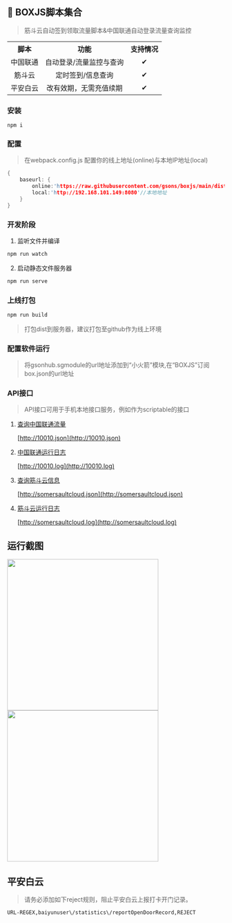 ## 🚀 BOXJS脚本集合

> 筋斗云自动签到领取流量脚本&中国联通自动登录流量查询监控
<table>
    <tr align="center">
        <th>脚本</th>
        <th>功能</th>
        <th>支持情况</th>
    </tr>
    <tr align="center">
        <td>中国联通</td>
        <td>自动登录/流量监控与查询</td>
        <td>✔</td>
    </tr>
    <tr align="center">
        <td>筋斗云</td>
        <td>定时签到/信息查询</td>
        <td>✔</td>
    </tr>
    <tr align="center">
        <td>平安白云</td>
        <td>改有效期，无需充值续期</td>
        <td>✔</td>
    </tr>
</table>

### 安装
```
npm i 
```
### 配置
> 在webpack.config.js 配置你的线上地址(online)与本地IP地址(local)
```c
{
    baseurl: {
        online:'https://raw.githubusercontent.com/gsons/boxjs/main/dist',//线上地址
        local:'http://192.168.101.149:8080'//本地地址
    }
}
````
### 开发阶段

1. 监听文件并编译
```js
npm run watch 
```

2. 启动静态文件服务器

```js
npm run serve 
```

### 上线打包
```js
npm run build 
```
> 打包dist到服务器，建议打包至github作为线上环境
### 配置软件运行

> 将gsonhub.sgmodule的url地址添加到“小火箭”模块,在“BOXJS”订阅box.json的url地址

### API接口
> API接口可用于手机本地接口服务，例如作为scriptable的接口

1. [查询中国联通流量](http://10010.json)

    [http://10010.json](http://10010.json)

2. [中国联通运行日志](http://10010.log)

    [http://10010.log](http://10010.log)

3. [查询筋斗云信息](http://somersaultcloud.json)

    [http://somersaultcloud.json](http://somersaultcloud.json)

4. [筋斗云运行日志](http://somersaultcloud.log)

    [http://somersaultcloud.log](http://somersaultcloud.log)

## 运行截图

<img src='https://gsons.github.io/demo/notice.jpg' width='350px'>

<img src='https://gsons.github.io/demo/scriptable.jpg' width='350px'>


## 平安白云

> 请务必添加如下reject规则，阻止平安白云上报打卡开门记录。
```shell
URL-REGEX,baiyunuser\/statistics\/reportOpenDoorRecord,REJECT
```